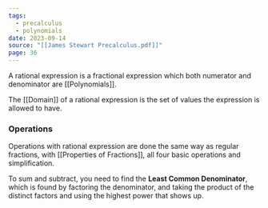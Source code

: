 ```yaml
---
tags:
  - precalculus
  - polynomials
date: 2023-09-14
source: "[[James Stewart Precalculus.pdf]]"
page: 36
---
```

A rational expression is a fractional expression which both numerator and denominator are [[Polynomials]].

The [[Domain]] of a rational expression is the set of values the expression is allowed to have.

### Operations

Operations with rational expression are done the same way as regular fractions, with [[Properties of Fractions]], all four basic operations and simplification.

To sum and subtract, you need to find the **Least Common Denominator**, which is found by factoring the denominator, and taking the product of the distinct factors and using the highest power that shows up.